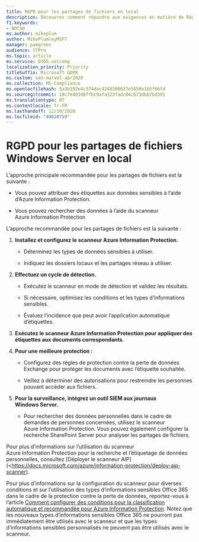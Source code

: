 ```yaml
---
title: RGPD pour les partages de fichiers en local
description: Découvrez comment répondre aux exigences en matière de Règlements généraux sur la protection des données (RGPD) dans les partages de fichiers Windows Server locaux.
f1.keywords:
- NOCSH
ms.author: mikeplum
author: MikePlumleyMSFT
manager: pamgreen
audience: ITPro
ms.topic: article
ms.service: O365-seccomp
localization_priority: Priority
titleSuffix: Microsoft GDPR
ms.custom: seo-marvel-apr2020
ms.collection: MS-Compliance
ms.openlocfilehash: 5a3b192e4c374dac4248300627e5659a1b5f66fd
ms.sourcegitcommit: 18c7e403d6ffbc9afa323fadc04c673dbb7bd391
ms.translationtype: HT
ms.contentlocale: fr-FR
ms.lasthandoff: 12/10/2020
ms.locfileid: "49620759"
---
```

# <a name="gdpr-for-on-premises-windows-server-file-shares"></a>RGPD pour les partages de fichiers Windows Server en local

L’approche principale recommandée pour les partages de fichiers est la suivante :

-   Vous pouvez attribuer des étiquettes aux données sensibles à l’aide d’Azure Information Protection.

-   Vous pouvez rechercher des données à l’aide du scanneur Azure Information Protection

L’approche recommandée pour les partages de fichiers est la suivante :

1.  **Installez et configurez le scanneur Azure Information Protection.**

    -   Déterminez les types de données sensibles à utiliser.

    -   Indiquez les dossiers locaux et les partages réseau à utiliser.

2.  **Effectuez un cycle de détection.**

    -   Exécutez le scanneur en mode de détection et validez les résultats.

    -   Si nécessaire, optimisez les conditions et les types d’informations sensibles.

    -   Évaluez l’incidence que peut avoir l’application automatique d’étiquettes.

3.  **Exécutez le scanneur Azure Information Protection pour appliquer des étiquettes aux documents correspondants**.

4.  **Pour une meilleure protection :**

    -   Configurez des règles de protection contre la perte de données Exchange pour protéger les documents avec l’étiquette souhaitée.

    -   Veillez à déterminer des autorisations pour restreindre les personnes pouvant accéder aux fichiers.

5.  **Pour la surveillance, intégrez un outil SIEM aux journaux Windows Server.**

    -   Pour rechercher des données personnelles dans le cadre de demandes de personnes concernées, utilisez le scanneur Azure Information Protection. Vous pouvez également configurer la recherche SharePoint Server pour analyser les partages de fichiers.

Pour plus d’informations sur l’utilisation du scanneur Azure Information Protection pour la recherche et l’étiquetage de données personnelles, consultez [Déployer le scanneur AIP](<https://docs.microsoft.com/azure/information-protection/deploy-aip-scanner).

Pour plus d’informations sur la configuration du scanneur pour diverses conditions et sur l’utilisation des types d’informations sensibles Office 365 dans le cadre de la protection contre la perte de données, reportez-vous à l’article [Comment configurer des conditions pour la classification automatique et recommandée pour Azure Information Protection](https://docs.microsoft.com/information-protection/deploy-use/configure-policy-classification). Notez que les nouveaux types d’informations sensibles Office 365 ne pourront pas immédiatement être utilisés avec le scanneur et que les types d’informations sensibles personnalisés ne peuvent pas être utilisés avec le scanneur.
